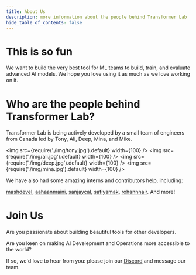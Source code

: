 ```yaml
---
title: About Us
description: more information about the people behind Transformer Lab
hide_table_of_contents: false
---
```



# This is so fun

We want to build the very best tool for ML teams to build, train, and evaluate advanced AI models. We hope you love using it as much as we love working on it.

# Who are the people behind Transformer Lab?

Transformer Lab is being actively developed by a small team of engineers from Canada led by Tony, Ali, Deep, Mina, and Mike.

<img src={require('./img/tony.jpg').default} width={100} />
<img src={require('./img/ali.jpg').default} width={100} />
<img src={require('./img/deep.jpg').default} width={100} />
<img src={require('./img/mina.jpg').default} width={100} />


We have also had some amazing interns and contributors help, including:

<a href="http://github.com/MashDevel">mashdevel</a>, <a href="https://github.com/aahaanmaini">aahaanmaini</a>, <a href="https://github.com/sanjaycal">sanjaycal</a>, <a href="https://github.com/safiyamak">safiyamak</a>, <a href="https://github.com/rohannair">rohannnair</a>. And more!

# Join Us

Are you passionate about building beautiful tools for other developers.

Are you keen on making AI Develepment and Operations more accessible to the world?

If so, we'd love to hear from you: please join our <a href="https://discord.gg/transformerlab">Discord</a> and message our team.
